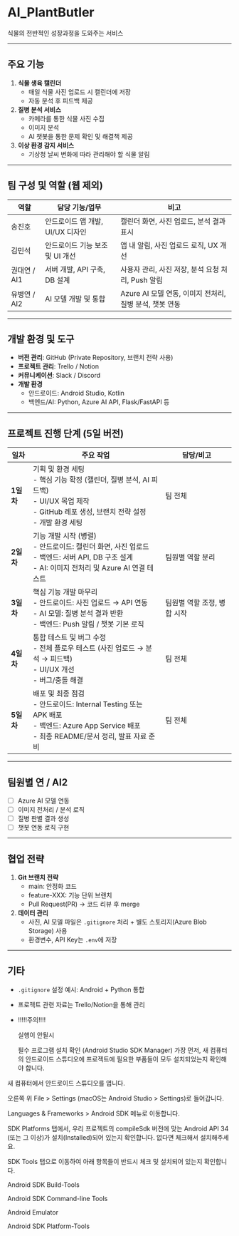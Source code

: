 # AI_PlantButler
식물의 전반적인 성장과정을 도와주는 서비스

---

## 주요 기능
1. **식물 생육 캘린더**
   - 매일 식물 사진 업로드 시 캘린더에 저장
   - 자동 분석 후 피드백 제공
2. **질병 분석 서비스**
   - 카메라를 통한 식물 사진 수집
   - 이미지 분석
   - AI 챗봇을 통한 문제 확인 및 해결책 제공
3. **이상 환경 감지 서비스**
   - 기상청 날씨 변화에 따라 관리해야 할 식물 알림

---

## 팀 구성 및 역할 (웹 제외)

| 역할 | 담당 기능/업무 | 비고 |
|------|----------------|------|
| 송진호 | 안드로이드 앱 개발, UI/UX 디자인 | 캘린더 화면, 사진 업로드, 분석 결과 표시 |
| 김민석 | 안드로이드 기능 보조 및 UI 개선 | 앱 내 알림, 사진 업로드 로직, UX 개선 |
| 권대연 / AI1 | 서버 개발, API 구축, DB 설계 | 사용자 관리, 사진 저장, 분석 요청 처리, Push 알림 |
| 유병연 / AI2 | AI 모델 개발 및 통합 | Azure AI 모델 연동, 이미지 전처리, 질병 분석, 챗봇 연동 |

---

## 개발 환경 및 도구
- **버전 관리**: GitHub (Private Repository, 브랜치 전략 사용)
- **프로젝트 관리**: Trello / Notion
- **커뮤니케이션**: Slack / Discord
- **개발 환경**
  - 안드로이드: Android Studio, Kotlin
  - 백엔드/AI: Python, Azure AI API, Flask/FastAPI 등

---

## 프로젝트 진행 단계 (5일 버전)

| 일차 | 주요 작업 | 담당/비고 |
|------|-----------|-----------|
| **1일차** | 기획 및 환경 세팅<br>- 핵심 기능 확정 (캘린더, 질병 분석, AI 피드백)<br>- UI/UX 목업 제작<br>- GitHub 레포 생성, 브랜치 전략 설정<br>- 개발 환경 세팅 | 팀 전체 |
| **2일차** | 기능 개발 시작 (병렬)<br>- 안드로이드: 캘린더 화면, 사진 업로드<br>- 백엔드: 서버 API, DB 구조 설계<br>- AI: 이미지 전처리 및 Azure AI 연결 테스트 | 팀원별 역할 분리 |
| **3일차** | 핵심 기능 개발 마무리<br>- 안드로이드: 사진 업로드 → API 연동<br>- AI 모델: 질병 분석 결과 반환<br>- 백엔드: Push 알림 / 챗봇 기본 로직 | 팀원별 역할 조정, 병합 시작 |
| **4일차** | 통합 테스트 및 버그 수정<br>- 전체 플로우 테스트 (사진 업로드 → 분석 → 피드백)<br>- UI/UX 개선<br>- 버그/충돌 해결 | 팀 전체 |
| **5일차** | 배포 및 최종 점검<br>- 안드로이드: Internal Testing 또는 APK 배포<br>- 백엔드: Azure App Service 배포<br>- 최종 README/문서 정리, 발표 자료 준비 | 팀 전체 |

---

## 팀원별 연 / AI2
- [ ] Azure AI 모델 연동
- [ ] 이미지 전처리 / 분석 로직
- [ ] 질병 판별 결과 생성
- [ ] 챗봇 연동 로직 구현

---

## 협업 전략
1. **Git 브랜치 전략**
   - main: 안정화 코드
   - feature-XXX: 기능 단위 브랜치
   - Pull Request(PR) → 코드 리뷰 후 merge
2. **데이터 관리**
   - 사진, AI 모델 파일은 `.gitignore` 처리 + 별도 스토리지(Azure Blob Storage) 사용
   - 환경변수, API Key는 `.env`에 저장

---

## 기타
- `.gitignore` 설정 예시: Android + Python 통합
- 프로젝트 관련 자료는 Trello/Notion을 통해 관리

- !!!!!주의!!!!

  실행이 안될시
  
  필수 프로그램 설치 확인 (Android Studio SDK Manager)
가장 먼저, 새 컴퓨터의 안드로이드 스튜디오에 프로젝트에 필요한 부품들이 모두 설치되었는지 확인해야 합니다.

새 컴퓨터에서 안드로이드 스튜디오를 엽니다.

오른쪽 위 File > Settings (macOS는 Android Studio > Settings)로 들어갑니다.

Languages & Frameworks > Android SDK 메뉴로 이동합니다.

SDK Platforms 탭에서, 우리 프로젝트의 compileSdk 버전에 맞는 Android API 34 (또는 그 이상)가 설치(Installed)되어 있는지 확인합니다. 없다면 체크해서 설치해주세요.

SDK Tools 탭으로 이동하여 아래 항목들이 반드시 체크 및 설치되어 있는지 확인합니다.

Android SDK Build-Tools

Android SDK Command-line Tools

Android Emulator

Android SDK Platform-Tools


